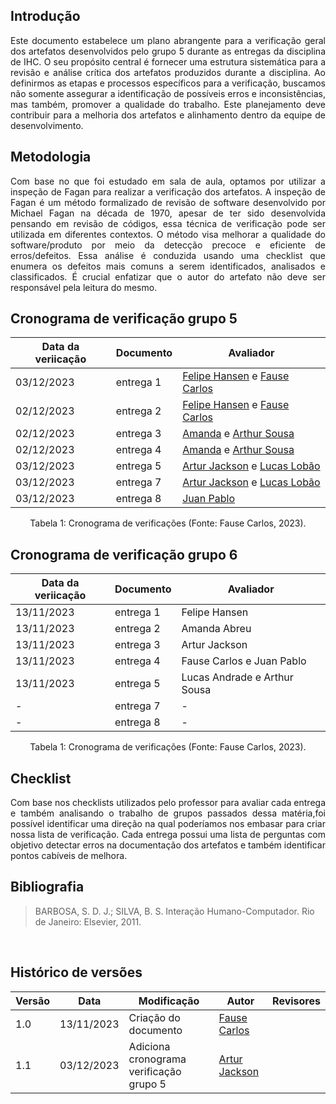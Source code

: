 ## Introdução

<p style="text-align: justify">
Este documento estabelece um plano abrangente para a verificação geral dos artefatos desenvolvidos pelo grupo 5 durante as entregas da disciplina de IHC. O seu propósito central é fornecer uma estrutura sistemática para a revisão e análise crítica dos artefatos produzidos durante a disciplina. Ao definirmos as etapas e processos específicos para a verificação, buscamos não somente assegurar a identificação de possíveis erros e inconsistências, mas também, promover a qualidade do trabalho. Este planejamento deve contribuir para a melhoria dos artefatos e alinhamento dentro da equipe de desenvolvimento.
</p>

## Metodologia

<p style="text-align: justify">
Com base no que foi estudado em sala de aula, optamos por utilizar a inspeção de Fagan para realizar a verificação dos artefatos. A inspeção de Fagan é um método formalizado de revisão de software desenvolvido por Michael Fagan na década de 1970, apesar de ter sido desenvolvida pensando em revisão de códigos, essa técnica de verificação pode ser utilizada em diferentes contextos. O método visa melhorar a qualidade do software/produto por meio da detecção precoce e eficiente de erros/defeitos. Essa análise é conduzida usando uma checklist que enumera os defeitos mais comuns a serem identificados, analisados e classificados. É crucial enfatizar que o autor do artefato não deve ser responsável pela leitura do mesmo.
</p>


## Cronograma de verificação grupo 5

|Data da veriicação|Documento|Avaliador|
|------------------|---------|---------|
|03/12/2023|entrega 1 |[Felipe Hansen](https://github.com/FHansen98) e [Fause Carlos](https://github.com/FauseSkyWalker)|
|02/12/2023|entrega 2 |[Felipe Hansen](https://github.com/FHansen98) e [Fause Carlos](https://github.com/FauseSkyWalker)|
|02/12/2023|entrega 3 |[Amanda](https://github.com/Amandaaaaabreu) e [Arthur Sousa](https://github.com/arthurrsousa)|
|02/12/2023|entrega 4 |[Amanda](https://github.com/Amandaaaaabreu) e [Arthur Sousa](https://github.com/arthurrsousa)|
|03/12/2023|entrega 5 |[Artur Jackson](https://github.com/artur-jack) e [Lucas Lobão](https://github.com/lucaslobao-18)|
|03/12/2023|entrega 7 |[Artur Jackson](https://github.com/artur-jack) e [Lucas Lobão](https://github.com/lucaslobao-18)|
|03/12/2023|entrega 8|[Juan Pablo](https://github.com/Juan-Ricarte)|

<div style="text-align: center">
    <p> Tabela 1: Cronograma de verificações (Fonte: Fause Carlos, 2023).</p>
</div>

## Cronograma de verificação grupo 6

|Data da veriicação|Documento|Avaliador|
|------------------|---------|---------|
|13/11/2023|entrega 1 |Felipe Hansen|
|13/11/2023 |entrega 2 |Amanda Abreu|
|13/11/2023|entrega 3 |Artur Jackson|
|13/11/2023|entrega 4 |Fause Carlos e Juan Pablo|
|13/11/2023|entrega 5 |Lucas Andrade e Arthur Sousa|
|-|entrega 7 |-|
|-|entrega 8|-|

<div style="text-align: center">
    <p> Tabela 1: Cronograma de verificações (Fonte: Fause Carlos, 2023).</p>
</div>

## Checklist

<p style="text-align: justify">
Com base nos checklists utilizados pelo professor para avaliar cada entrega e também analisando o trabalho de grupos passados dessa matéria,foi possível identificar uma direção na qual poderíamos nos embasar para criar nossa lista de verificação. Cada entrega possui uma lista de perguntas com objetivo detectar erros na documentação dos artefatos e também identificar pontos cabíveis de melhora.
</p>

## Bibliografia

> BARBOSA, S. D. J.; SILVA, B. S. Interação Humano-Computador. Rio de Janeiro: Elsevier, 2011.

</br>

## Histórico de versões
 Versão | Data | Modificação| Autor | Revisores  |
| ----- | ---- | ---------- | ----- |----------- |
|  1.0  |13/11/2023| Criação do documento | [Fause Carlos](https://github.com/FauseSkyWalker)| []()|
|  1.1  |03/12/2023| Adiciona cronograma verificação grupo 5 | [Artur Jackson](https://github.com/artur-jack)| []()|